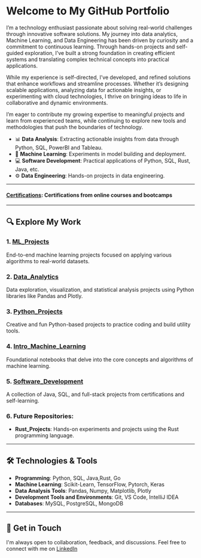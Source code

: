 # Welcome to My GitHub Portfolio

I’m a technology enthusiast passionate about solving real-world challenges through innovative software solutions. My journey into data analytics, Machine Learning, and Data Engineering has been driven by curiosity and a commitment to continuous learning. Through hands-on projects and self-guided exploration, I’ve built a strong foundation in creating efficient systems and translating complex technical concepts into practical applications.

While my experience is self-directed, I’ve developed, and refined solutions that enhance workflows and streamline processes. Whether it’s designing scalable applications, analyzing data for actionable insights, or experimenting with cloud technologies, I thrive on bringing ideas to life in collaborative and dynamic environments.

I’m eager to contribute my growing expertise to meaningful projects and learn from experienced teams, while continuing to explore new tools and methodologies that push the boundaries of technology.
  
- 📊 **Data Analysis**: Extracting actionable insights from data through Python, SQL, PowerBI and Tableau.  
- 🧠 **Machine Learning**: Experiments in model building and deployment.
- 💻 **Software Development**: Practical applications of Python, SQL, Rust, Java, etc. 
- ⚙️ **Data Engineering**: Hands-on projects in data engineering.    

---

#### [Certifications](https://github.com/VinodAnbalagan/Certifications-.git): Certifications from online courses and bootcamps

---
## 🔍 Explore My Work  

### 1. [ML_Projects](https://github.com/VinodAnbalagan/ML_Projects)
End-to-end machine learning projects focused on applying various algorithms to real-world datasets.

### 2. [Data_Analytics](https://github.com/VinodAnbalagan/Data_Analytics)
Data exploration, visualization, and statistical analysis projects using Python libraries like Pandas and Plotly.

### 3. [Python_Projects](https://github.com/VinodAnbalagan/Python_Projects)
Creative and fun Python-based projects to practice coding and build utility tools.

### 4. [Intro_Machine_Learning](https://github.com/VinodAnbalagan/Intro_Machine_Learning)
Foundational notebooks that delve into the core concepts and algorithms of machine learning.

### 5. [Software_Development](https://github.com/VinodAnbalagan/Software-Development-)
A collection of Java, SQL, and full-stack projects from certifications and self-learning.

### 6. Future Repositories:
- **Rust_Projects**: Hands-on experiments and projects using the Rust programming language.
 
---

## 🛠 Technologies & Tools
- **Programming**: Python, SQL, Java,Rust, Go
- **Machine Learning**: Scikit-Learn, TensorFlow, Pytorch, Keras
- **Data Analysis Tools**: Pandas, Numpy, Matplotlib, Plotly
- **Development Tools and Environments**: Git, VS Code, IntelliJ IDEA
- **Databases**: MySQL, PostgreSQL, MongoDB
 
---

## 🤝 Get in Touch
I'm always open to collaboration, feedback, and discussions. Feel free to connect with me on [LinkedIn](https://www.linkedin.com/in/vinod-anbalagan/)
